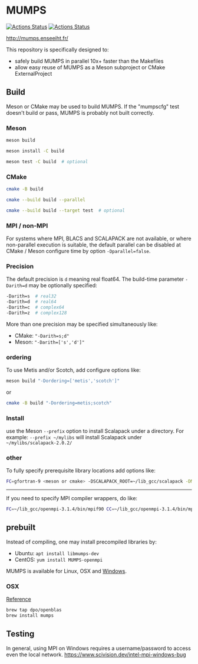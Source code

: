 # MUMPS

[![Actions Status](https://github.com/scivision/mumps/workflows/ci_linux/badge.svg)](https://github.com/scivision/mumps/actions)
[![Actions Status](https://github.com/scivision/mumps/workflows/ci_macos/badge.svg)](https://github.com/scivision/mumps/actions)

http://mumps.enseeiht.fr/

This repository is specifically designed to:

* safely build MUMPS in parallel 10x+ faster than the Makefiles
* allow easy reuse of MUMPS as a Meson subproject or CMake ExternalProject

## Build

Meson or CMake may be used to build MUMPS.
If the "mumpscfg" test doesn't build or pass, MUMPS is probably not built correctly.

### Meson

```sh
meson build

meson install -C build

meson test -C build  # optional
```

### CMake

```sh
cmake -B build

cmake --build build --parallel

cmake --build build --target test  # optional
```

### MPI / non-MPI

For systems where MPI, BLACS and SCALAPACK are not available, or where non-parallel execution is suitable,
the default parallel can be disabled at CMake / Meson configure time by option `-Dparallel=false`.

### Precision

The default precision is `d` meaning real float64.
The build-time parameter `-Darith=d` may be optionally specified:

```sh
-Darith=s  # real32
-Darith=d  # real64
-Darith=c  # complex64
-Darith=z  # complex128
```

More than one precision may be specified simultaneously like:

* CMake: `"-Darith=s;d"`
* Meson: `"-Darith=['s','d']"`

### ordering

To use Metis and/or Scotch, add configure options like:

```sh
meson build "-Dordering=['metis','scotch']"
```

or

```sh
cmake -B build "-Dordering=metis;scotch"
```

### Install

use the Meson `--prefix` option to install Scalapack under a directory.
For example: `--prefix ~/mylibs` will install Scalapack under `~/mylibs/scalapack-2.0.2/`

### other

To fully specify prerequisite library locations add options like:

```sh
FC=gfortran-9 <meson or cmake> -DSCALAPACK_ROOT=~/lib_gcc/scalapack -DMUMPS_ROOT=~/lib_gcc/mumps -DMPI_ROOT=~/lib_gcc/openmpi-3.1.3
```

---

If you need to specify MPI compiler wrappers, do like:

```sh
FC=~/lib_gcc/openmpi-3.1.4/bin/mpif90 CC=~/lib_gcc/openmpi-3.1.4/bin/mpicc meson build -DMPI_ROOT=~/lib_gcc/openmpi-3.1.4
```

## prebuilt

Instead of compiling, one may install precompiled libraries by:

* Ubuntu: `apt install libmumps-dev`
* CentOS: `yum install MUMPS-openmpi`

MUMPS is available for Linux, OSX and
[Windows](http://mumps.enseeiht.fr/index.php?page=links).

### OSX

[Reference](http://mumps.enseeiht.fr/index.php?page=links)

```sh
brew tap dpo/openblas
brew install mumps
```

## Testing

In general, using MPI on Windows requires a username/password to access even the local network.
https://www.scivision.dev/intel-mpi-windows-bug
